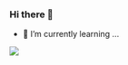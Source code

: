 ### Hi there 👋

- 🌱 I’m currently learning ...

 <img src="https://img.shields.io/badge/Python-3766AB?style=flat-square&logo=Python&logoColor=white"/>&nbsp;

<!--
**hannah-OH/hannah-OH** is a ✨ _special_ ✨ repository because its `README.md` (this file) appears on your GitHub profile.
Here are some ideas to get you started:
- 🔭 I’m currently working on ...

- 👯 I’m looking to collaborate on ...
- 🤔 I’m looking for help with ...
- 💬 Ask me about ...
- 📫 How to reach me: ...
- 😄 Pronouns: ...
- ⚡ Fun fact: ...
-->
